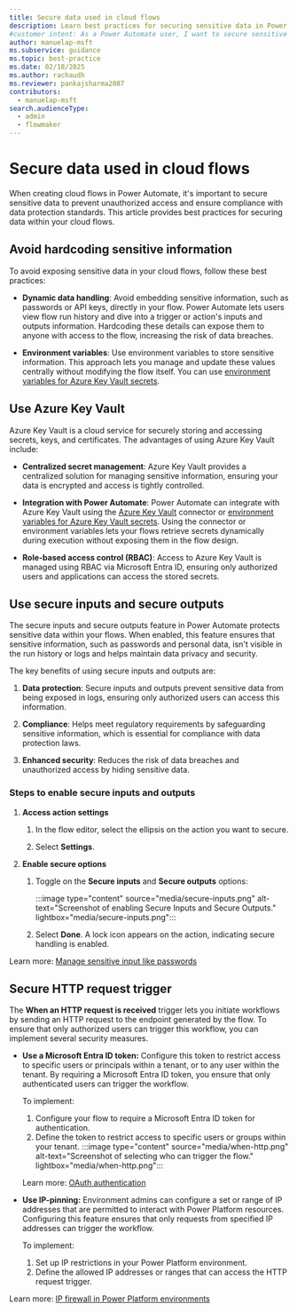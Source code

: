 ```yaml
---
title: Secure data used in cloud flows
description: Learn best practices for securing sensitive data in Power Automate cloud flows, including using Azure Key Vault and enabling secure inputs and outputs.
#customer intent: As a Power Automate user, I want to secure sensitive data in Power Automate cloud flows so that I can prevent unauthorized access and ensure compliance with data protection standards.
author: manuelap-msft
ms.subservice: guidance
ms.topic: best-practice
ms.date: 02/18/2025
ms.author: rachaudh
ms.reviewer: pankajsharma2087
contributors: 
  - manuelap-msft
search.audienceType: 
  - admin
  - flowmaker
---
```


# Secure data used in cloud flows

When creating cloud flows in Power Automate, it's important to secure sensitive data to prevent unauthorized access and ensure compliance with data protection standards. This article provides best practices for securing data within your cloud flows.

## Avoid hardcoding sensitive information

To avoid exposing sensitive data in your cloud flows, follow these best practices:

- **Dynamic data handling**: Avoid embedding sensitive information, such as passwords or API keys, directly in your flow. Power Automate lets users view flow run history and dive into a trigger or action's inputs and outputs information. Hardcoding these details can expose them to anyone with access to the flow, increasing the risk of data breaches.

- **Environment variables**: Use environment variables to store sensitive information. This approach lets you manage and update these values centrally without modifying the flow itself. You can use [environment variables for Azure Key Vault secrets](/power-apps/maker/data-platform/environmentvariables-azure-key-vault-secrets).

## Use Azure Key Vault 

Azure Key Vault is a cloud service for securely storing and accessing secrets, keys, and certificates. The advantages of using Azure Key Vault include:

- **Centralized secret management**: Azure Key Vault provides a centralized solution for managing sensitive information, ensuring your data is encrypted and access is tightly controlled.

- **Integration with Power Automate**: Power Automate can integrate with Azure Key Vault using the [Azure Key Vault](/connectors/keyvault/) connector or [environment variables for Azure Key Vault secrets](/power-apps/maker/data-platform/environmentvariables-azure-key-vault-secrets). Using the connector or environment variables lets your flows retrieve secrets dynamically during execution without exposing them in the flow design.

- **Role-based access control (RBAC)**: Access to Azure Key Vault is managed using RBAC via Microsoft Entra ID, ensuring only authorized users and applications can access the stored secrets.

## Use secure inputs and secure outputs

The secure inputs and secure outputs feature in Power Automate protects sensitive data within your flows. When enabled, this feature ensures that sensitive information, such as passwords and personal data, isn't visible in the run history or logs and helps maintain data privacy and security.

The key benefits of using secure inputs and outputs are:

1. **Data protection**: Secure inputs and outputs prevent sensitive data from being exposed in logs, ensuring only authorized users can access this information.

1. **Compliance**: Helps meet regulatory requirements by safeguarding sensitive information, which is essential for compliance with data protection laws.

1. **Enhanced security**: Reduces the risk of data breaches and unauthorized access by hiding sensitive data.

### Steps to enable secure inputs and outputs

1. **Access action settings**
   1. In the flow editor, select the ellipsis on the action you want to secure.
   
   1. Select **Settings**.

2. **Enable secure options**
   1. Toggle on the **Secure inputs** and **Secure outputs** options:
   
       :::image type="content" source="media/secure-inputs.png" alt-text="Screenshot of enabling Secure Inputs and Secure Outputs." lightbox="media/secure-inputs.png":::

   1. Select **Done**. A lock icon appears on the action, indicating secure handling is enabled.

Learn more: [Manage sensitive input like passwords](/power-automate/how-tos-use-sensitive-input)

## Secure HTTP request trigger 

The **When an HTTP request is received** trigger lets you initiate workflows by sending an HTTP request to the endpoint generated by the flow. To ensure that only authorized users can trigger this workflow, you can implement several security measures.

- **Use a Microsoft Entra ID token:** Configure this token to restrict access to specific users or principals within a tenant, or to any user within the tenant. By requiring a Microsoft Entra ID token, you ensure that only authenticated users can trigger the workflow.

    To implement:

    1. Configure your flow to require a Microsoft Entra ID token for authentication.
    1. Define the token to restrict access to specific users or groups within your tenant.
        :::image type="content" source="media/when-http.png" alt-text="Screenshot of selecting who can trigger the flow." lightbox="media/when-http.png"::: 

    Learn more: [OAuth authentication](/power-automate/oauth-authentication) 

- **Use IP-pinning:** Environment admins can configure a set or range of IP addresses that are permitted to interact with Power Platform resources. Configuring this feature ensures that only requests from specified IP addresses can trigger the workflow.

    To implement:

    1. Set up IP restrictions in your Power Platform environment.
    1. Define the allowed IP addresses or ranges that can access the HTTP request trigger.

Learn more: [IP firewall in Power Platform environments](/power-platform/admin/ip-firewall)